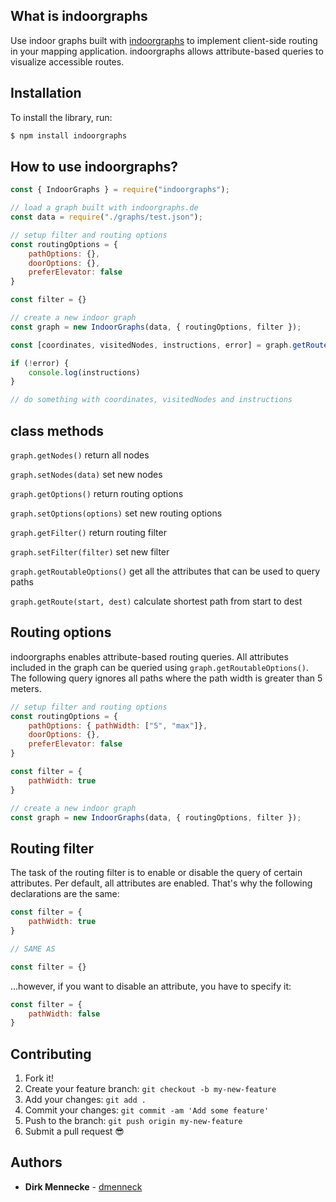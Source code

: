 ## What is indoorgraphs

Use indoor graphs built with [indoorgraphs](https://indoorgraphs.de/) to implement client-side routing in your mapping application.
indoorgraphs allows attribute-based queries to visualize accessible routes.

## Installation

To install the library, run:

```sh
$ npm install indoorgraphs
```

## How to use indoorgraphs?

```js
const { IndoorGraphs } = require("indoorgraphs");

// load a graph built with indoorgraphs.de
const data = require("./graphs/test.json");

// setup filter and routing options
const routingOptions = {
    pathOptions: {},
    doorOptions: {},
    preferElevator: false
}

const filter = {} 

// create a new indoor graph
const graph = new IndoorGraphs(data, { routingOptions, filter });

const [coordinates, visitedNodes, instructions, error] = graph.getRoute("UG_t1", "EG_t4");

if (!error) {
    console.log(instructions)
}

// do something with coordinates, visitedNodes and instructions
```

## class methods

`graph.getNodes()` return all nodes

`graph.setNodes(data)` set new nodes

`graph.getOptions()` return routing options

`graph.setOptions(options)` set new routing options

`graph.getFilter()` return routing filter

`graph.setFilter(filter)` set new filter

`graph.getRoutableOptions()` get all the attributes that can be used to query paths

`graph.getRoute(start, dest)` calculate shortest path from start to dest

## Routing options

indoorgraphs enables attribute-based routing queries. All attributes included in the graph can be queried using `graph.getRoutableOptions()`.
The following query ignores all paths where the path width is greater than 5 meters. 

```js
// setup filter and routing options
const routingOptions = {
    pathOptions: { pathWidth: ["5", "max"]},
    doorOptions: {},
    preferElevator: false
}

const filter = {
    pathWidth: true
} 

// create a new indoor graph
const graph = new IndoorGraphs(data, { routingOptions, filter });
```

## Routing filter

The task of the routing filter is to enable or disable the query of certain attributes. Per default, all attributes are enabled. 
That's why the following declarations are the same:

```js
const filter = {
    pathWidth: true
} 

// SAME AS

const filter = {}
```

...however, if you want to disable an attribute, you have to specify it: 

```js
const filter = {
    pathWidth: false
} 
```

## Contributing

1.  Fork it!
2.  Create your feature branch: `git checkout -b my-new-feature`
3.  Add your changes: `git add .`
4.  Commit your changes: `git commit -am 'Add some feature'`
5.  Push to the branch: `git push origin my-new-feature`
6.  Submit a pull request :sunglasses:

## Authors

* **Dirk Mennecke**  - [dmenneck](https://github.com/dmenneck)

